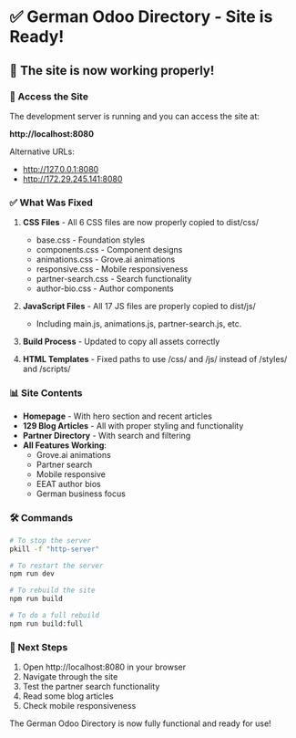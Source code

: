 # ✅ German Odoo Directory - Site is Ready!

## 🎉 The site is now working properly!

### 🚀 Access the Site

The development server is running and you can access the site at:

**http://localhost:8080**

Alternative URLs:
- http://127.0.0.1:8080
- http://172.29.245.141:8080

### ✅ What Was Fixed

1. **CSS Files** - All 6 CSS files are now properly copied to dist/css/
   - base.css - Foundation styles
   - components.css - Component designs
   - animations.css - Grove.ai animations
   - responsive.css - Mobile responsiveness
   - partner-search.css - Search functionality
   - author-bio.css - Author components

2. **JavaScript Files** - All 17 JS files are properly copied to dist/js/
   - Including main.js, animations.js, partner-search.js, etc.

3. **Build Process** - Updated to copy all assets correctly

4. **HTML Templates** - Fixed paths to use /css/ and /js/ instead of /styles/ and /scripts/

### 📊 Site Contents

- **Homepage** - With hero section and recent articles
- **129 Blog Articles** - All with proper styling and functionality
- **Partner Directory** - With search and filtering
- **All Features Working**:
  - Grove.ai animations
  - Partner search
  - Mobile responsive
  - EEAT author bios
  - German business focus

### 🛠️ Commands

```bash
# To stop the server
pkill -f "http-server"

# To restart the server
npm run dev

# To rebuild the site
npm run build

# To do a full rebuild
npm run build:full
```

### 🎯 Next Steps

1. Open http://localhost:8080 in your browser
2. Navigate through the site
3. Test the partner search functionality
4. Read some blog articles
5. Check mobile responsiveness

The German Odoo Directory is now fully functional and ready for use!
